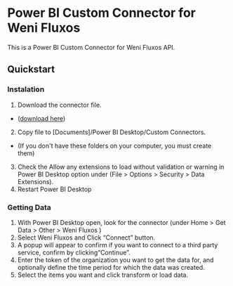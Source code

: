 # Power BI Custom Connector for Weni Fluxos

This is a Power BI Custom Connector for Weni Fluxos API.

## Quickstart
### Instalation

1. Download the connector file.
 - ([download here](https://github.com/Ilhasoft/custom-connector-powerbi/blob/main/bin/Debug/WeniFluxos.mez "download here"))
2. Copy file to [Documents]/Power BI Desktop/Custom Connectors. 
 - (If you don't have these folders on your computer, you must create them)
3. Check the Allow any extensions to load without validation or warning in Power BI Desktop option under (File > Options > Security > Data Extensions).
4. Restart Power BI Desktop

### Getting Data

1. With Power BI Desktop open, look for the connector (under Home > Get Data > Other > Weni Fluxos )
2. Select Weni Fluxos and Click “Connect” button.
3. A popup will appear to confirm if you want to connect to a third party service, confirm by clicking“Continue”.
4. Enter the token of the organization you want to get the data for, and optionally define the time period for which the data was created.
5. Select the items you want and click transform or load data.
